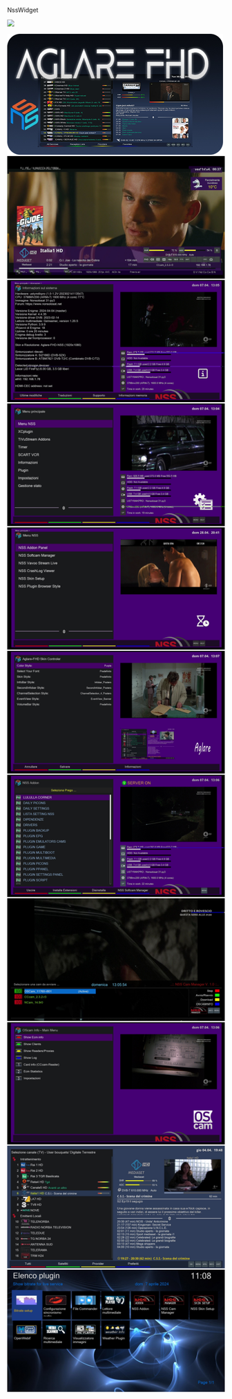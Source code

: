NssWidget

![](https://komarev.com/ghpvc/?username=Belfagor2005)

<img src="https://raw.githubusercontent.com/Belfagor2005/NssWidget/main/screen/prev.jpg">

<img src="https://raw.githubusercontent.com/Belfagor2005/NssWidget/main/screen/infobar.jpg">

<img src="https://raw.githubusercontent.com/Belfagor2005/NssWidget/main/screen/screenshot1.jpg">

<img src="https://raw.githubusercontent.com/Belfagor2005/NssWidget/main/screen/screenshot2.jpg">

<img src="https://raw.githubusercontent.com/Belfagor2005/NssWidget/main/screen/screenshot3.jpg">

<img src="https://raw.githubusercontent.com/Belfagor2005/NssWidget/main/screen/screenshot4.jpg">

<img src="https://raw.githubusercontent.com/Belfagor2005/NssWidget/main/screen/screenshot5.jpg">

<img src="https://raw.githubusercontent.com/Belfagor2005/NssWidget/main/screen/screenshot6.jpg">

<img src="https://raw.githubusercontent.com/Belfagor2005/NssWidget/main/screen/screenshot7.jpg">

<img src="https://raw.githubusercontent.com/Belfagor2005/NssWidget/main/screen/screenshot8.jpg">

<img src="https://raw.githubusercontent.com/Belfagor2005/NssWidget/main/screen/screenshot9.jpg">


